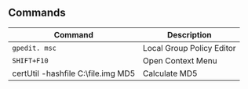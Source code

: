 
## Commands 

| Command | Description |
| --- | --- |
| `gpedit. msc` | Local Group Policy Editor |
| `SHIFT+F10` | Open Context Menu |
| certUtil -hashfile C:\file.img MD5 | Calculate MD5 | 

